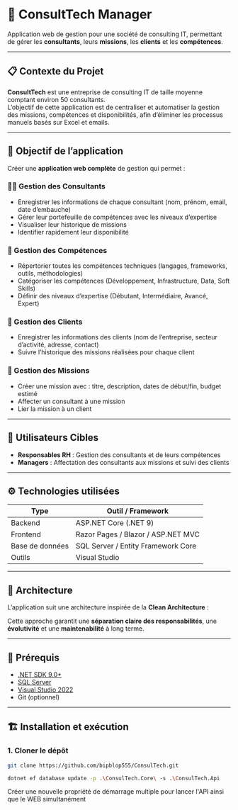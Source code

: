# 💼 ConsultTech Manager

Application web de gestion pour une société de consulting IT, permettant de gérer les **consultants**, leurs **missions**, les **clients** et les **compétences**.

---

## 📋 Contexte du Projet

**ConsultTech** est une entreprise de consulting IT de taille moyenne comptant environ 50 consultants.  
L’objectif de cette application est de centraliser et automatiser la gestion des missions, compétences et disponibilités, afin d’éliminer les processus manuels basés sur Excel et emails.

---

## 🚀 Objectif de l’application

Créer une **application web complète** de gestion qui permet :

### 👨‍💻 Gestion des Consultants
- Enregistrer les informations de chaque consultant (nom, prénom, email, date d’embauche)
- Gérer leur portefeuille de compétences avec les niveaux d’expertise
- Visualiser leur historique de missions
- Identifier rapidement leur disponibilité

### 🧠 Gestion des Compétences
- Répertorier toutes les compétences techniques (langages, frameworks, outils, méthodologies)
- Catégoriser les compétences (Développement, Infrastructure, Data, Soft Skills)
- Définir des niveaux d’expertise (Débutant, Intermédiaire, Avancé, Expert)

### 🏢 Gestion des Clients
- Enregistrer les informations des clients (nom de l’entreprise, secteur d’activité, adresse, contact)
- Suivre l’historique des missions réalisées pour chaque client

### 📅 Gestion des Missions
- Créer une mission avec : titre, description, dates de début/fin, budget estimé
- Affecter un consultant à une mission
- Lier la mission à un client

---

## 👥 Utilisateurs Cibles

- **Responsables RH** : Gestion des consultants et de leurs compétences  
- **Managers** : Affectation des consultants aux missions et suivi des clients

---

## ⚙️ Technologies utilisées

| Type | Outil / Framework |
|------|--------------------|
| Backend | ASP.NET Core (.NET 9) |
| Frontend | Razor Pages / Blazor / ASP.NET MVC |
| Base de données | SQL Server / Entity Framework Core |
| Outils | Visual Studio |

---

## 🧱 Architecture

L’application suit une architecture inspirée de la **Clean Architecture** :

Cette approche garantit une **séparation claire des responsabilités**, une **évolutivité** et une **maintenabilité** à long terme.

---

## 🧰 Prérequis

- [.NET SDK 9.0+](https://dotnet.microsoft.com/download)
- [SQL Server](https://www.microsoft.com/sql-server)
- [Visual Studio 2022](https://visualstudio.microsoft.com/)
- Git (optionnel)

---

## 🏗️ Installation et exécution

### 1. Cloner le dépôt
```bash
git clone https://github.com/bipblop555/ConsulTech.git

dotnet ef database update -p .\ConsulTech.Core\ -s .\ConsulTech.Api

```

Créer une nouvelle propriété de démarrage multiple pour lancer l'API ainsi que le WEB simultanément